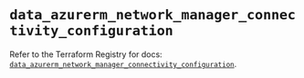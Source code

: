 # `data_azurerm_network_manager_connectivity_configuration`

Refer to the Terraform Registry for docs: [`data_azurerm_network_manager_connectivity_configuration`](https://registry.terraform.io/providers/hashicorp/azurerm/4.27.0/docs/data-sources/network_manager_connectivity_configuration).
